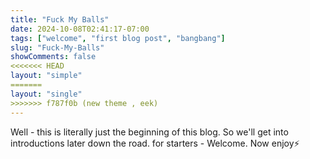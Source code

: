 ```yaml
---
title: "Fuck My Balls"
date: 2024-10-08T02:41:17-07:00
tags: ["welcome", "first blog post", "bangbang"]
slug: "Fuck-My-Balls"
showComments: false
<<<<<<< HEAD
layout: "simple"
=======
layout: "single"
>>>>>>> f787f0b (new theme , eek)
---
```


Well - this is literally just the beginning of this blog.
So we'll get into introductions later down the road. 
for starters - Welcome.
Now enjoy⚡️